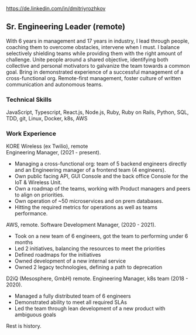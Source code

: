 https://de.linkedin.com/in/dmitriyrozhkov

## Sr. Engineering Leader (remote)
With 6 years in management and 17 years in industry, I lead through people, coaching them to overcome obstacles, intervene when I must. I balance selectively shielding teams while providing them with the right amount of challenge. Unite people around a shared objective, identifying both collective and personal motivators to galvanize the team towards a common goal. Bring in demonstrated experience of a successful management of a cross-functional org. Remote-first management, foster culture of written communication and autonomous teams.

### Technical Skills
JavaScript, Typescript, React.js, Node.js, Ruby, Ruby on Rails, Python, SQL, TDD, git, Linux, Docker, k8s, AWS

### Work Experience
KORE Wireless (ex Twilio), remote  
Engineering Manager, (2021 - present). 
* Managing a cross-functional org: team of 5 backend engineers directly and an Engineering manager of a frontend team (4 engineers). 
* Own public facing API, GUI Console and the back office Console for the IoT & Wireless Unit. 
* Own a roadmap of the teams, working with Product managers and peers to align on priorities. 
* Own operation of ~50 microservices and on prem databases. 
* Hitting the required metrics for operations as well as teams performance. 

AWS, remote. 
Software Development Manager, (2020 - 2021). 
* Took on a new team of 6 engineers, got the team to performing under 6 months
* Led 2 initiatives, balancing the resources to meet the priorities
* Defined roadmaps for the initiatives
* Owned development of a new internal service
* Owned 2 legacy technologies, defining a path to deprecation

D2iQ (Mesosphere, GmbH) remote. 
Engineering Manager, k8s team (2018 - 2020). 
* Managed a fully distributed team of 6 engineers
* Demonstrated ability to meet all required SLAs
* Led the team through lean development of a new product with ambiguous goals

Rest is history.
